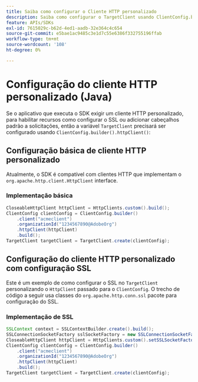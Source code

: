 ```yaml
---
title: Saiba como configurar o Cliente HTTP personalizado
description: Saiba como configurar o TargetClient usando ClientConfig.builder().httpClient().
feature: APIs/SDKs
exl-id: 7615029c-b62d-4ed1-aadb-32e364c4c654
source-git-commit: e5bae1ac9485c3e1d7c55e6386f332755196ffab
workflow-type: tm+mt
source-wordcount: '108'
ht-degree: 0%

---
```


# Configuração do cliente HTTP personalizado (Java)

Se o aplicativo que executa o SDK exigir um cliente HTTP personalizado, para habilitar recursos como configurar o SSL ou adicionar cabeçalhos padrão a solicitações, então a variável `TargetClient` precisará ser configurado usando `ClientConfig.builder().httpClient()`:

## Configuração básica de cliente HTTP personalizado

Atualmente, o SDK é compatível com clientes HTTP que implementam o `org.apache.http.client.HttpClient` interface.

### Implementação básica

```java {line-numbers="true"}
CloseableHttpClient httpClient = HttpClients.custom().build();
ClientConfig clientConfig = ClientConfig.builder()
    .client("acmeclient")
    .organizationId("1234567890@AdobeOrg")
    .httpClient(httpClient)
    .build();
TargetClient targetClient = TargetClient.create(clientConfig);
```

## Configuração do cliente HTTP personalizado com configuração SSL

Este é um exemplo de como configurar o SSL no `TargetClient` personalizando o `HttpClient` passado para o `ClientConfig`. O trecho de código a seguir usa classes do `org.apache.http.conn.ssl` pacote para configuração do SSL.

### Implementação de SSL

```java {line-numbers="true"}
SSLContext context = SSLContextBuilder.create().build();
SSLConnectionSocketFactory sslSocketFactory = new SSLConnectionSocketFactory(context);
CloseableHttpClient httpClient = HttpClients.custom().setSSLSocketFactory(sslSocketFactory).build();
ClientConfig clientConfig = ClientConfig.builder()
    .client("acmeclient")
    .organizationId("1234567890@AdobeOrg")
    .httpClient(httpClient)
    .build();
TargetClient targetClient = TargetClient.create(clientConfig);
```
